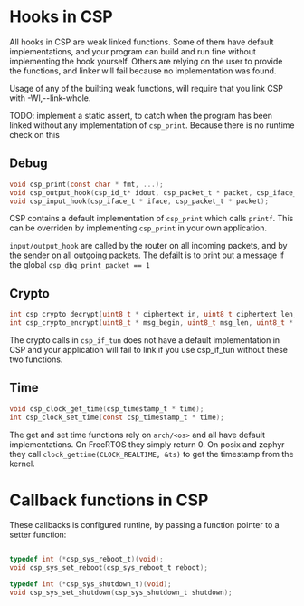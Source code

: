 Hooks in CSP
============

All hooks in CSP are weak linked functions. Some of them have default implementations,
and your program can build and run fine without implementing the hook yourself. Others
are relying on the user to provide the functions, and linker will fail because no 
implementation was found.

Usage of any of the builting weak functions, will require that you link CSP with 
-Wl,--link-whole.

TODO: implement a static assert, to catch when the program has been linked without any
implementation of `csp_print`. Because there is no runtime check on this

Debug
-----

```c
void csp_print(const char * fmt, ...);
void csp_output_hook(csp_id_t* idout, csp_packet_t * packet, csp_iface_t * iface, uint16_t via, int from_me);
void csp_input_hook(csp_iface_t * iface, csp_packet_t * packet);
```

CSP contains a default implementation of `csp_print` which calls `printf`. This can be overriden by implementing
`csp_print` in your own application.

`input/output_hook` are called by the router on all incoming packets, and by the sender on all outgoing packets.
The defailt is to print out a message if the global `csp_dbg_print_packet == 1`

Crypto
------

```c
int csp_crypto_decrypt(uint8_t * ciphertext_in, uint8_t ciphertext_len, uint8_t * msg_out);
int csp_crypto_encrypt(uint8_t * msg_begin, uint8_t msg_len, uint8_t * ciphertext_out);
```

The crypto calls in `csp_if_tun` does not have a default implementation in CSP and your
application will fail to link if you use csp_if_tun without these two functions.

Time
----

```c
void csp_clock_get_time(csp_timestamp_t * time);
int csp_clock_set_time(const csp_timestamp_t * time);
```

The get and set time functions rely on `arch/<os>` and all have default implementations.
On FreeRTOS they simply return 0. On posix and zephyr they call `clock_gettime(CLOCK_REALTIME, &ts)`
to get the timestamp from the kernel.

Callback functions in CSP
=================================

These callbacks is configured runtine, by passing a function pointer to a setter function:

```c

typedef int (*csp_sys_reboot_t)(void);
void csp_sys_set_reboot(csp_sys_reboot_t reboot);

typedef int (*csp_sys_shutdown_t)(void);
void csp_sys_set_shutdown(csp_sys_shutdown_t shutdown);

```